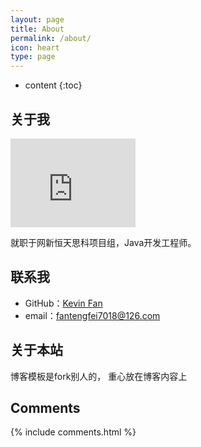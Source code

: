 ```yaml
---
layout: page
title: About
permalink: /about/
icon: heart
type: page
---
```


* content
{:toc}

## 关于我

<iframe src="https://githubbadge.appspot.com/gaohaoyang?s=1" style="border: 0;height: 142px;width: 200px;overflow: hidden;" frameBorder="0"></iframe>

就职于网新恒天思科项目组，Java开发工程师。


## 联系我

* GitHub：[Kevin Fan](https://github.com/RollsBean)
* email：fantengfei7018@126.com

## 关于本站
博客模板是fork别人的， 重心放在博客内容上

## Comments

{% include comments.html %}
